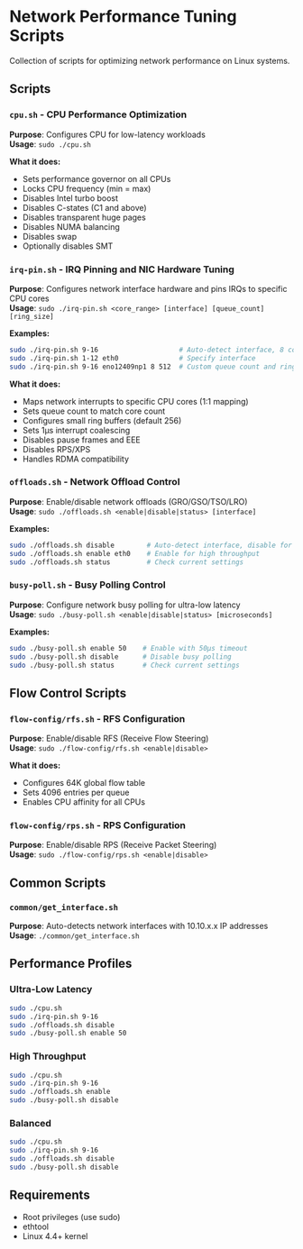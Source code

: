 # Network Performance Tuning Scripts

Collection of scripts for optimizing network performance on Linux systems.

## Scripts

### `cpu.sh` - CPU Performance Optimization
**Purpose**: Configures CPU for low-latency workloads  
**Usage**: `sudo ./cpu.sh`

**What it does:**
- Sets performance governor on all CPUs
- Locks CPU frequency (min = max)
- Disables Intel turbo boost
- Disables C-states (C1 and above)
- Disables transparent huge pages
- Disables NUMA balancing
- Disables swap
- Optionally disables SMT

### `irq-pin.sh` - IRQ Pinning and NIC Hardware Tuning
**Purpose**: Configures network interface hardware and pins IRQs to specific CPU cores  
**Usage**: `sudo ./irq-pin.sh <core_range> [interface] [queue_count] [ring_size]`

**Examples:**
```bash
sudo ./irq-pin.sh 9-16                    # Auto-detect interface, 8 cores
sudo ./irq-pin.sh 1-12 eth0               # Specify interface
sudo ./irq-pin.sh 9-16 eno12409np1 8 512  # Custom queue count and ring size
```

**What it does:**
- Maps network interrupts to specific CPU cores (1:1 mapping)
- Sets queue count to match core count
- Configures small ring buffers (default 256)
- Sets 1μs interrupt coalescing
- Disables pause frames and EEE
- Disables RPS/XPS
- Handles RDMA compatibility

### `offloads.sh` - Network Offload Control
**Purpose**: Enable/disable network offloads (GRO/GSO/TSO/LRO)  
**Usage**: `sudo ./offloads.sh <enable|disable|status> [interface]`

**Examples:**
```bash
sudo ./offloads.sh disable        # Auto-detect interface, disable for low latency
sudo ./offloads.sh enable eth0    # Enable for high throughput
sudo ./offloads.sh status         # Check current settings
```

### `busy-poll.sh` - Busy Polling Control
**Purpose**: Configure network busy polling for ultra-low latency  
**Usage**: `sudo ./busy-poll.sh <enable|disable|status> [microseconds]`

**Examples:**
```bash
sudo ./busy-poll.sh enable 50    # Enable with 50μs timeout
sudo ./busy-poll.sh disable      # Disable busy polling
sudo ./busy-poll.sh status       # Check current settings
```

## Flow Control Scripts

### `flow-config/rfs.sh` - RFS Configuration
**Purpose**: Enable/disable RFS (Receive Flow Steering)  
**Usage**: `sudo ./flow-config/rfs.sh <enable|disable>`

**What it does:**
- Configures 64K global flow table
- Sets 4096 entries per queue
- Enables CPU affinity for all CPUs

### `flow-config/rps.sh` - RPS Configuration  
**Purpose**: Enable/disable RPS (Receive Packet Steering)  
**Usage**: `sudo ./flow-config/rps.sh <enable|disable>`

## Common Scripts

### `common/get_interface.sh`
**Purpose**: Auto-detects network interfaces with 10.10.x.x IP addresses  
**Usage**: `./common/get_interface.sh`

## Performance Profiles

### Ultra-Low Latency
```bash
sudo ./cpu.sh
sudo ./irq-pin.sh 9-16
sudo ./offloads.sh disable
sudo ./busy-poll.sh enable 50
```

### High Throughput
```bash
sudo ./cpu.sh
sudo ./irq-pin.sh 9-16
sudo ./offloads.sh enable
sudo ./busy-poll.sh disable
```

### Balanced
```bash
sudo ./cpu.sh
sudo ./irq-pin.sh 9-16
sudo ./offloads.sh disable
sudo ./busy-poll.sh disable
```

## Requirements

- Root privileges (use sudo)
- ethtool
- Linux 4.4+ kernel